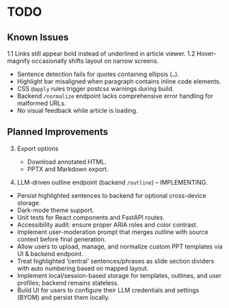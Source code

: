 # TODO

## Known Issues

1.1 Links still appear bold instead of underlined in article viewer.
1.2 Hover-magnify occasionally shifts layout on narrow screens.

- Sentence detection fails for quotes containing ellipsis (`…`).
- Highlight bar misaligned when paragraph contains inline code elements.
- CSS `@apply` rules trigger postcss warnings during build.
- Backend `/normalize` endpoint lacks comprehensive error handling for malformed URLs.
- No visual feedback while article is loading.

## Planned Improvements

3. Export options
   - Download annotated HTML.
   - PPTX and Markdown export.

4. LLM-driven outline endpoint (backend `/outline`) – IMPLEMENTING.

- Persist highlighted sentences to backend for optional cross-device storage.
- Dark-mode theme support.
- Unit tests for React components and FastAPI routes.
- Accessibility audit: ensure proper ARIA roles and color contrast.
- Implement user-moderation prompt that merges outline with source context before final generation.
- Allow users to upload, manage, and normalize custom PPT templates via UI & backend endpoint.
- Treat highlighted ‘central’ sentences/phrases as slide section dividers with auto numbering based on mapped layout.
- Implement local/session-based storage for templates, outlines, and user profiles; backend remains stateless.
- Build UI for users to configure their LLM credentials and settings (BYOM) and persist them locally.
